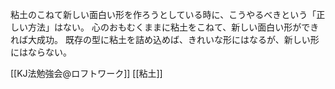 
粘土のこねて新しい面白い形を作ろうとしている時に、こうやるべきという「正しい方法」はない。
心のおもむくままに粘土をこねて、新しい面白い形ができれば大成功。
既存の型に粘土を詰め込めば、きれいな形にはなるが、新しい形にはならない。

[[KJ法勉強会@ロフトワーク]]
[[粘土]]
